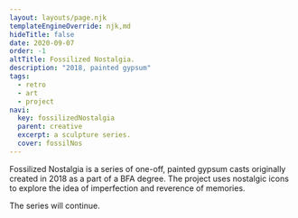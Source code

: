 ```yaml
---
layout: layouts/page.njk
templateEngineOverride: njk,md
hideTitle: false
date: 2020-09-07
order: -1
altTitle: Fossilized Nostalgia.
description: "2018, painted gypsum"
tags: 
  - retro
  - art
  - project
navi:
  key: fossilizedNostalgia
  parent: creative
  excerpt: a sculpture series.
  cover: fossilNos
---
```


Fossilized Nostalgia is a series of one-off, painted gypsum casts originally created in 2018 as a part of a BFA degree. The project uses nostalgic icons to explore the idea of imperfection and reverence of memories.

The series will continue.